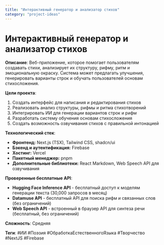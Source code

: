 ```yaml
---
title: "Интерактивный генератор и анализатор стихов"
category: "project-ideas"
---
```


# Интерактивный генератор и анализатор стихов

**Описание**: Веб-приложение, которое помогает пользователям создавать стихи, анализирует их структуру, рифму, ритм и эмоциональную окраску. Система может предлагать улучшения, генерировать варианты строк и обучать пользователей основам стихосложения.

**Цели проекта**:
1. Создать интерфейс для написания и редактирования стихов
2. Реализовать анализ структуры, рифмы и ритма стихотворений
3. Интегрировать ИИ для генерации вариантов строк и рифм
4. Разработать систему обучения основам стихосложения
5. Создать возможность озвучивания стихов с правильной интонацией

**Технологический стек**:
- **Фронтенд:** Next.js (TSX), Tailwind CSS, shadcn/ui
- **Бэкенд и аутентификация:** Firebase
- **Хостинг:** Vercel
- **Пакетный менеджер:** pnpm
- **Дополнительные библиотеки:** React Markdown, Web Speech API для озвучивания

**Проверенные бесплатные API**:
- **Hugging Face Inference API** - бесплатный доступ к моделям генерации текста (30,000 запросов в месяц)
- **Datamuse API** - бесплатный API для поиска рифм и связанных слов (без ограничений)
- **Web Speech API** - встроенный в браузер API для синтеза речи (бесплатный, без ограничений)

**Сложность**: Средняя

**Теги**: #ИИ #Поэзия #ОбработкаЕстественногоЯзыка #Творчество #NextJS #Firebase
